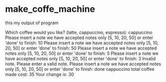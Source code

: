 # make_coffe_machine

this my output of program

Which coffee would you like? (latte, cappuccino, espresso): cappuccino
Please insert a note we have accepted notes only [5, 10, 20, 50] or enter 'done' to finish: 10
Please insert a note we have accepted notes only [5, 10, 20, 50] or enter 'done' to finish: 50
Please insert a note we have accepted notes only [5, 10, 20, 50] or enter 'done' to finish: 5
Please insert a note we have accepted notes only [5, 10, 20, 50] or enter 'done' to finish: 3
Invalid note. Please enter a valid note.
Please insert a note we have accepted notes only [5, 10, 20, 50] or enter 'done' to finish: done
cappuccino total coffee made cost: 35 Your change is: 30
